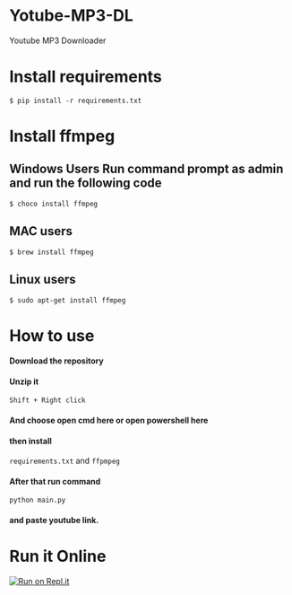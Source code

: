 # Yotube-MP3-DL
Youtube MP3 Downloader

# Install requirements
`$ pip install -r requirements.txt`

# Install ffmpeg 
## Windows Users Run command prompt as admin and run the following code
`$ choco install ffmpeg`

## MAC users
`$ brew install ffmpeg`

## Linux users
`$ sudo apt-get install ffmpeg`

# How to use 
#### Download the repository
#### Unzip it
`Shift + Right click`
#### And choose open cmd here or open powershell here
#### then install
`requirements.txt` and `ffpmpeg`
#### After that run command 
`python main.py` 
#### and paste youtube link.

# Run it Online

[![Run on Repl.it](https://repl.it/badge/github/Ryuk-me/Yotube-MP3-DL)](https://repl.it/github/Ryuk-me/Yotube-MP3-DL)
